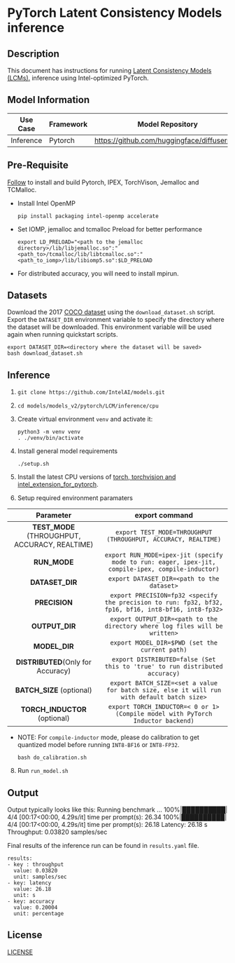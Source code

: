 # PyTorch Latent Consistency Models inference

## Description
This document has instructions for running [Latent Consistency Models (LCMs).](https://huggingface.co/SimianLuo/LCM_Dreamshaper_v7) inference using Intel-optimized PyTorch.

## Model Information

| Use Case    | Framework   | Model Repository| Branch/Commit| Patch |
|-------------|-------------|-----------------|--------------|--------------|
| Inference   | Pytorch     | https://github.com/huggingface/diffusers.git | v0.23.1 | [`diffusers.patch`](/models_v2/pytorch/LCM/inference/cpu/diffusers.patch) |


## Pre-Requisite

[Follow](/docs/general/pytorch/BareMetalSetup.md) to install and build Pytorch, IPEX, TorchVison, Jemalloc and TCMalloc.

* Install Intel OpenMP
  ```
  pip install packaging intel-openmp accelerate
  ```
* Set IOMP, jemalloc and tcmalloc Preload for better performance
  ```
  export LD_PRELOAD="<path to the jemalloc directory>/lib/libjemalloc.so":"<path_to>/tcmalloc/lib/libtcmalloc.so":"<path_to_iomp>/lib/libiomp5.so":$LD_PRELOAD
  ```
* For distributed accuracy, you will need to install mpirun.

## Datasets

Download the 2017 [COCO dataset](https://cocodataset.org) using the `download_dataset.sh` script.
Export the `DATASET_DIR` environment variable to specify the directory where the dataset
will be downloaded. This environment variable will be used again when running quickstart scripts.
```
export DATASET_DIR=<directory where the dataset will be saved>
bash download_dataset.sh
```

## Inference
1. `git clone https://github.com/IntelAI/models.git`
2. `cd models/models_v2/pytorch/LCM/inference/cpu`
3. Create virtual environment `venv` and activate it:
    ```
    python3 -m venv venv
    . ./venv/bin/activate
    ```
4. Install general model requirements
    ```
    ./setup.sh
    ```
5. Install the latest CPU versions of [torch, torchvision and intel_extension_for_pytorch](https://intel.github.io/intel-extension-for-pytorch/index.html#installation).

6. Setup required environment paramaters

| **Parameter**                |                                  **export command**                                  |
|:---------------------------:|:------------------------------------------------------------------------------------:|
| **TEST_MODE** (THROUGHPUT, ACCURACY, REALTIME)       | `export TEST_MODE=THROUGHPUT (THROUGHPUT, ACCURACY, REALTIME)`                                  |
| **RUN_MODE**   |   `export RUN_MODE=ipex-jit (specify mode to run: eager, ipex-jit, compile-ipex, compile-inductor)` |
| **DATASET_DIR**              |                        `export DATASET_DIR=<path to the dataset>`                                  |
| **PRECISION**    |                               `export PRECISION=fp32 <specify the precision to run: fp32, bf32, fp16, bf16, int8-bf16, int8-fp32>`                             |
| **OUTPUT_DIR**    |                               `export OUTPUT_DIR=<path to the directory where log files will be written>`                               |
| **MODEL_DIR** | `export MODEL_DIR=$PWD (set the current path)` |
| **DISTRIBUTED**(Only for Accuracy) | `export DISTRIBUTED=false (Set this to 'true' to run distributed accuracy)`    |
| **BATCH_SIZE** (optional)  |                        `export BATCH_SIZE=<set a value for batch size, else it will run with default batch size>`                                |
| **TORCH_INDUCTOR** (optional)    | `export TORCH_INDUCTOR=< 0 or 1> (Compile model with PyTorch Inductor backend)`   |

* NOTE:
For `compile-inductor` mode, please do calibration to get quantized model before running `INT8-BF16` or `INT8-FP32`.
  ```
  bash do_calibration.sh
  ```

8. Run `run_model.sh`

## Output
Output typically looks like this:
Running benchmark ...
100%|██████████| 4/4 [00:17<00:00,  4.29s/it]
time per prompt(s): 26.34
100%|██████████| 4/4 [00:17<00:00,  4.29s/it]
time per prompt(s): 26.18
Latency: 26.18 s
Throughput: 0.03820 samples/sec

Final results of the inference run can be found in `results.yaml` file.
```
results:
- key : throughput
  value: 0.03820
  unit: samples/sec
- key: latency
  value: 26.18
  unit: s
- key: accuracy
  value: 0.20004
  unit: percentage
```

## License
[LICENSE](https://github.com/IntelAI/models/blob/master/LICENSE)
